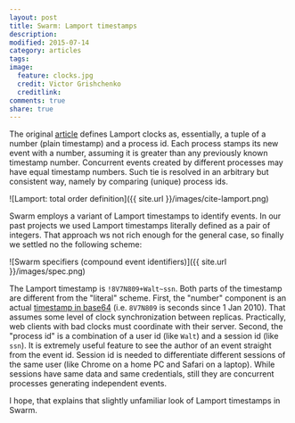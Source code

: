 ```yaml
---
layout: post
title: Swarm: Lamport timestamps
description: 
modified: 2015-07-14
category: articles
tags: 
image:
  feature: clocks.jpg
  credit: Victor Grishchenko
  creditlink: 
comments: true
share: true
---
```


The original [article](http://research.microsoft.com/en-us/um/people/lamport/pubs/time-clocks.pdf) defines Lamport clocks as, essentially, a tuple of a number (plain timestamp) and a process id.
Each process stamps its new event with a number, assuming it is greater than any previously known timestamp number.
Concurrent events created by different processes may have equal timestamp numbers.
Such tie is resolved in an arbitrary but consistent way, namely by comparing (unique) process ids.

![Lamport: total order definition]({{ site.url }}/images/cite-lamport.png)

Swarm employs a variant of Lamport timestamps to identify events. In our past projects we used Lamport timestamps literally defined as a pair of integers. That approach ws not rich enough for the general case, so finally we settled no the following scheme:

![Swarm specifiers (compound event identifiers)]({{ site.url }}/images/spec.png)

The Lamport timestamp is `!8V7N809+Walt~ssn`. Both parts of the timestamp are different from the "literal" scheme.
First, the "number" component is an actual [timestamp in base64](https://github.com/gritzko/swarm/blob/680b52128bb1e87ce3ead9edbe0f5ab480a56b3f/lib/swarm3.js#L1456) (i.e. `8V7N809` is seconds since 1 Jan 2010).
That assumes some level of clock synchronization between replicas.
Practically, web clients with bad clocks must coordinate with their server.
Second, the "process id" is a combination of a user id (like `Walt`) and a session id (like `ssn`).
It is extremely useful feature to see the author of an event straight from the event id.
Session id is needed to differentiate different sessions of the same user (like Chrome on a home PC and Safari on a laptop).
While sessions have same data and same credentials, still they are concurrent processes generating independent events.

I hope, that explains that slightly unfamiliar look of Lamport timestamps in Swarm.
